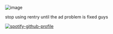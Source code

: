 ![image](https://github.com/user-attachments/assets/3df7a68f-30cd-41f3-891c-5e0d5bab21ad)

stop using rentry until the ad problem is fixed guys

[![spotify-github-profile](https://spotify-github-profile.kittinanx.com/api/view?uid=31h4nzzq635zbhpr5dwzsjvczsny&cover_image=true&theme=novatorem&show_offline=false&background_color=121212&interchange=false&bar_color=ff0000&bar_color_cover=false)](https://github.com/kittinan/spotify-github-profile)

<!--
**MEPHONE4S/MEPHONE4S** is a ✨ _special_ ✨ repository because its `README.md` (this file) appears on your GitHub profile.

Here are some ideas to get you started:

- 🔭 I’m currently working on ...
- 🌱 I’m currently learning ...
- 👯 I’m looking to collaborate on ...
- 🤔 I’m looking for help with ...
- 💬 Ask me about ...
- 📫 How to reach me: ...
- 😄 Pronouns: ...
- ⚡ Fun fact: ...
-->
